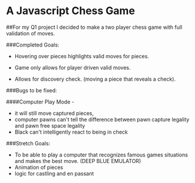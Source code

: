 # A Javascript Chess Game

##For my Q1 project I decided to make a two player chess game with full validation of moves.

###Completed Goals:

* Hovering over pieces highlights valid moves for pieces.

* Game only allows for player driven valid moves.

* Allows for discovery check.  (moving a piece that reveals a check).

###Bugs to be fixed:

####Computer Play Mode -

* it will still move captured pieces,
* computer pawns can't tell the difference between pawn capture legality and pawn free space legality
* Black can't intelligently react to being in check


###Stretch Goals:

* To be able to play a computer that recognizes famous games situations and makes the best move.  (DEEP BLUE EMULATOR)
* Animation of pieces
* logic for castling and en passant
